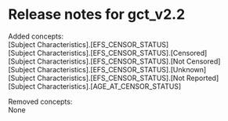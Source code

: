 # Release notes for gct_v2.2

Added concepts:<br>
[Subject Characteristics].[EFS_CENSOR_STATUS]<br>
[Subject Characteristics].[EFS_CENSOR_STATUS].[Censored]<br>
[Subject Characteristics].[EFS_CENSOR_STATUS].[Not Censored]<br>
[Subject Characteristics].[EFS_CENSOR_STATUS].[Unknown]<br>
[Subject Characteristics].[EFS_CENSOR_STATUS].[Not Reported]<br>
[Subject Characteristics].[AGE_AT_CENSOR_STATUS]<br>

Removed concepts:<br>
None
